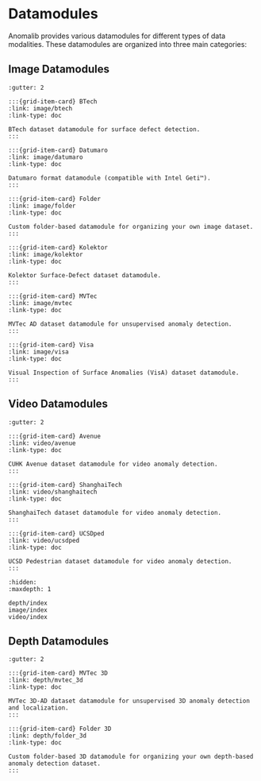 # Datamodules

Anomalib provides various datamodules for different types of data modalities. These datamodules are organized into three main categories:

## Image Datamodules

```{grid} 3
:gutter: 2

:::{grid-item-card} BTech
:link: image/btech
:link-type: doc

BTech dataset datamodule for surface defect detection.
:::

:::{grid-item-card} Datumaro
:link: image/datumaro
:link-type: doc

Datumaro format datamodule (compatible with Intel Geti™).
:::

:::{grid-item-card} Folder
:link: image/folder
:link-type: doc

Custom folder-based datamodule for organizing your own image dataset.
:::

:::{grid-item-card} Kolektor
:link: image/kolektor
:link-type: doc

Kolektor Surface-Defect dataset datamodule.
:::

:::{grid-item-card} MVTec
:link: image/mvtec
:link-type: doc

MVTec AD dataset datamodule for unsupervised anomaly detection.
:::

:::{grid-item-card} Visa
:link: image/visa
:link-type: doc

Visual Inspection of Surface Anomalies (VisA) dataset datamodule.
:::
```

## Video Datamodules

```{grid} 3
:gutter: 2

:::{grid-item-card} Avenue
:link: video/avenue
:link-type: doc

CUHK Avenue dataset datamodule for video anomaly detection.
:::

:::{grid-item-card} ShanghaiTech
:link: video/shanghaitech
:link-type: doc

ShanghaiTech dataset datamodule for video anomaly detection.
:::

:::{grid-item-card} UCSDped
:link: video/ucsdped
:link-type: doc

UCSD Pedestrian dataset datamodule for video anomaly detection.
:::
```

```{toctree}
:hidden:
:maxdepth: 1

depth/index
image/index
video/index
```

## Depth Datamodules

```{grid} 2
:gutter: 2

:::{grid-item-card} MVTec 3D
:link: depth/mvtec_3d
:link-type: doc

MVTec 3D-AD dataset datamodule for unsupervised 3D anomaly detection and localization.
:::

:::{grid-item-card} Folder 3D
:link: depth/folder_3d
:link-type: doc

Custom folder-based 3D datamodule for organizing your own depth-based anomaly detection dataset.
:::
```
